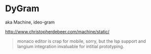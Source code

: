 # DyGram 

aka Machine, ideo-gram

http://www.christopherdebeer.com/machine/static/

> monaco editor is crap for mobile, sorry, but the lsp support and langium integration invaluable for intitial prototyping.
